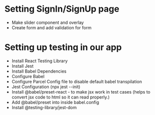 # Setting SignIn/SignUp page

- Make slider component and overlay
- Create form and add validation for form

# Setting up testing in our app

- Install React Testing Library
- Install Jest
- Install Babel Dependencies
- Configure Babel
- Configure Parcel Config file to disable default babel transpilation
- Jest Configuration (npx jest --init)
- Install @babel/preset-react - to make jsx work in test cases (helps to convert jsx code to html so it can read properly.)
- Add @babel/preset into inside babel.config
- Install @testing-library/jest-dom
